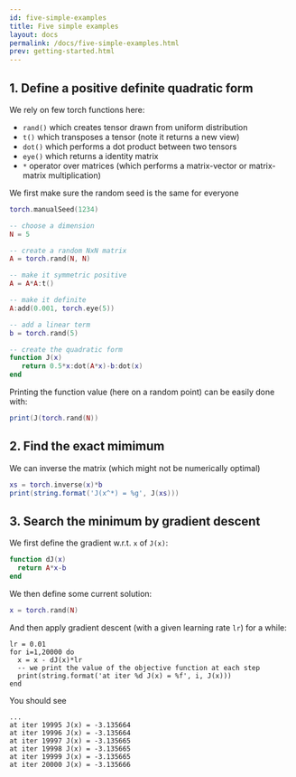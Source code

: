 ```yaml
---
id: five-simple-examples
title: Five simple examples
layout: docs
permalink: /docs/five-simple-examples.html
prev: getting-started.html
---
```

## 1. Define a positive definite quadratic form

We rely on few torch functions here:

- `rand()` which creates tensor drawn from uniform distribution
- `t()` which transposes a tensor (note it returns a new view)
- `dot()` which performs a dot product between two tensors
- `eye()` which returns a identity matrix
- `*` operator over matrices (which performs a matrix-vector or matrix-matrix multiplication)

We first make sure the random seed is the same for everyone

```lua
torch.manualSeed(1234)
```

```lua
-- choose a dimension
N = 5

-- create a random NxN matrix
A = torch.rand(N, N)

-- make it symmetric positive
A = A*A:t()

-- make it definite
A:add(0.001, torch.eye(5))

-- add a linear term
b = torch.rand(5)

-- create the quadratic form
function J(x)
   return 0.5*x:dot(A*x)-b:dot(x)
end
```

Printing the function value (here on a random point) can be easily done with:

```lua
print(J(torch.rand(N))
```

## 2. Find the exact mimimum


We can inverse the matrix (which might not be numerically optimal)
```lua
xs = torch.inverse(x)*b
print(string.format('J(x^*) = %g', J(xs)))
```

## 3. Search the minimum by gradient descent

We first define the gradient w.r.t. `x` of `J(x)`:

```lua
function dJ(x)
  return A*x-b
end
```

We then define some current solution:

```lua
x = torch.rand(N)
```

And then apply gradient descent (with a given learning rate `lr`) for a while:

```
lr = 0.01
for i=1,20000 do
  x = x - dJ(x)*lr
  -- we print the value of the objective function at each step
  print(string.format('at iter %d J(x) = %f', i, J(x)))
end
```

You should see

```
...
at iter 19995 J(x) = -3.135664
at iter 19996 J(x) = -3.135664
at iter 19997 J(x) = -3.135665
at iter 19998 J(x) = -3.135665
at iter 19999 J(x) = -3.135665
at iter 20000 J(x) = -3.135666
```
